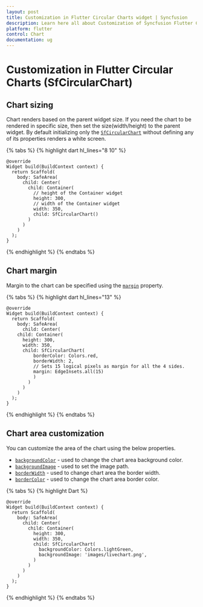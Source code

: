 ```yaml
---
layout: post
title: Customization in Flutter Circular Charts widget | Syncfusion 
description: Learn here all about Customization of Syncfusion Flutter Circular Charts (SfCircularChart) widget and more.
platform: flutter
control: Chart
documentation: ug
---
```


# Customization in Flutter Circular Charts (SfCircularChart)

## Chart sizing

Chart renders based on the parent widget size. If you need the chart to be rendered in specific size, then set the size(width/height) to the parent widget. By default initializing only the [`SfCircularChart`](https://pub.dev/documentation/syncfusion_flutter_charts/latest/charts/SfCircularChart-class.html) without defining any of its properties renders a white screen.

{% tabs %}
{% highlight dart hl_lines="8 10" %} 

    @override
    Widget build(BuildContext context) {
      return Scaffold(
        body: SafeArea(
          child: Center(
            child: Container(
              // height of the Container widget
              height: 300, 
              // width of the Container widget
              width: 350,  
              child: SfCircularChart()
            )
          )
        )
      );
    }

{% endhighlight %}
{% endtabs %}

## Chart margin

Margin to the chart can be specified using the [`margin`](https://pub.dev/documentation/syncfusion_flutter_charts/latest/charts/SfCircularChart/margin.html) property.

{% tabs %}
{% highlight dart hl_lines="13" %} 

    @override
    Widget build(BuildContext context) {
      return Scaffold(
        body: SafeArea(
          child: Center(
        child: Container(
          height: 300, 
          width: 350, 
          child: SfCircularChart(
              borderColor: Colors.red,
              borderWidth: 2,
              // Sets 15 logical pixels as margin for all the 4 sides.
              margin: EdgeInsets.all(15)
              )
            )
          )
        )
      );
    }

{% endhighlight %}
{% endtabs %}

## Chart area customization

You can customize the area of the chart using the below properties.

* [`backgroundColor`](https://pub.dev/documentation/syncfusion_flutter_charts/latest/charts/SfCircularChart/backgroundColor.html) - used to change the chart area background color.
* [`backgroundImage`](https://pub.dev/documentation/syncfusion_flutter_charts/latest/charts/SfCircularChart/backgroundImage.html) - used to set the image path.
* [`borderWidth`](https://pub.dev/documentation/syncfusion_flutter_charts/latest/charts/CircularSeries/borderWidth.html) - used to change chart area the border width.
* [`borderColor`](https://pub.dev/documentation/syncfusion_flutter_charts/latest/charts/CircularSeries/borderColor.html) - used to change the chart area border color.

{% tabs %}
{% highlight Dart %} 

    @override
    Widget build(BuildContext context) {
      return Scaffold(
        body: SafeArea(
          child: Center(
            child: Container(
              height: 300, 
              width: 350, 
              child: SfCircularChart(
                backgroundColor: Colors.lightGreen,
                backgroundImage: 'images/livechart.png',
              )
            )
          )
        )
      );
    }

{% endhighlight %}
{% endtabs %}